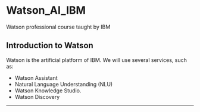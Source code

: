 # Watson_AI_IBM
Watson professional course taught by IBM

## Introduction to Watson

Watson is the artificial platform of IBM.
We will use several services, such as:

* Watson Assistant
* Natural Language Understanding (NLU)
* Watson Knowledge Studio.
* Watson Discovery
---
